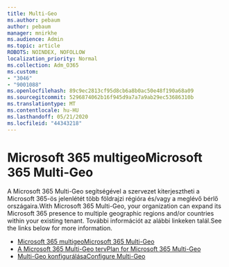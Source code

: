 ```yaml
---
title: Multi-Geo
ms.author: pebaum
author: pebaum
manager: mnirkhe
ms.audience: Admin
ms.topic: article
ROBOTS: NOINDEX, NOFOLLOW
localization_priority: Normal
ms.collection: Adm_O365
ms.custom:
- "3046"
- "9001088"
ms.openlocfilehash: 89c9ec2813cf95d8cb6a8b0ac50e48f190a68a09
ms.sourcegitcommit: 5296874062b16f945d9a7a7a9ab29ec53686310b
ms.translationtype: MT
ms.contentlocale: hu-HU
ms.lasthandoff: 05/21/2020
ms.locfileid: "44343218"
---
```

# <a name="microsoft-365-multi-geo"></a><span data-ttu-id="1504e-102">Microsoft 365 multigeo</span><span class="sxs-lookup"><span data-stu-id="1504e-102">Microsoft 365 Multi-Geo</span></span>

<span data-ttu-id="1504e-103">A Microsoft 365 Multi-Geo segítségével a szervezet kiterjesztheti a Microsoft 365-ös jelenlétét több földrajzi régióra és/vagy a meglévő bérlő országaira.</span><span class="sxs-lookup"><span data-stu-id="1504e-103">With Microsoft 365 Multi-Geo, your organization can expand its Microsoft 365 presence to multiple geographic regions and/or countries within your existing tenant.</span></span> <span data-ttu-id="1504e-104">További információt az alábbi linkeken talál.</span><span class="sxs-lookup"><span data-stu-id="1504e-104">See the links below for more information.</span></span>

- [<span data-ttu-id="1504e-105">Microsoft 365 multigeo</span><span class="sxs-lookup"><span data-stu-id="1504e-105">Microsoft 365 Multi-Geo</span></span>](https://docs.microsoft.com/office365/enterprise/office-365-multi-geo)
- [<span data-ttu-id="1504e-106">A Microsoft 365 Multi-Geo terv</span><span class="sxs-lookup"><span data-stu-id="1504e-106">Plan for Microsoft 365 Multi-Geo</span></span>](https://docs.microsoft.com/office365/enterprise/plan-for-multi-geo)
- [<span data-ttu-id="1504e-107">Multi-Geo konfigurálása</span><span class="sxs-lookup"><span data-stu-id="1504e-107">Configure Multi-Geo</span></span>](https://docs.microsoft.com/office365/enterprise/multi-geo-tenant-configuration)
